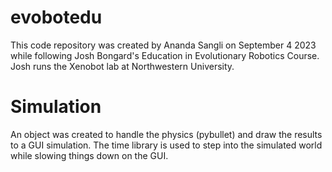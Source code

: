 # evobotedu
This code repository was created by Ananda Sangli on September 4 2023 while following Josh Bongard's Education in Evolutionary Robotics Course. Josh runs the Xenobot lab at Northwestern University.
# Simulation
An object was created to handle the physics (pybullet) and draw the results to a GUI simulation. The time library is used to step into the simulated world while slowing things down on the GUI.